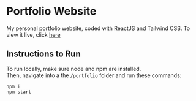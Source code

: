 # Portfolio Website
My personal portfolio website, coded with ReactJS and Tailwind CSS.
To view it live, click [here](https://nicktang.netlify.app/)

## Instructions to Run
To run locally, make sure node and npm are installed.  
Then, navigate into a the `/portfolio` folder and run these commands:
```
npm i
npm start
```
